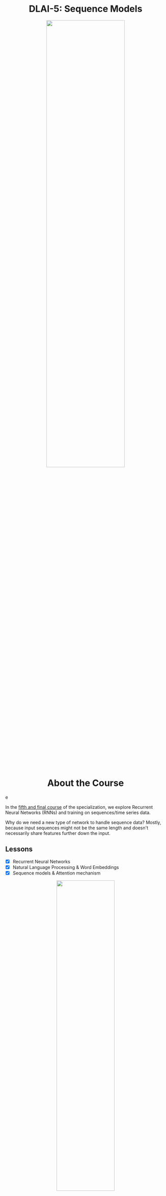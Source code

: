 <h1 align="center">DLAI-5: Sequence Models</h1>

<p align="center">
<img src="https://ucarecdn.com/e9905bea-68f5-49a6-a839-8816e42bc1bb/" width="70%" height="60%">
</p>

<h1 align="center">About the Course</h1>e

In the [fifth and final course](https://www.coursera.org/learn/nlp-sequence-models) of the specialization, we explore Recurrent Neural Networks (RNNs) and training on sequences/time series data. 

Why do we need a new type of network to handle sequence data? Mostly, because input sequences might not be the same length and doesn't necessarily share features further down the input. 



## Lessons
- [x] Recurrent Neural Networks
- [x] Natural Language Processing & Word Embeddings
- [x] Sequence models & Attention mechanism

<p align="center">
<img src="https://ucarecdn.com/48d0c7e4-5cc3-4502-bf2b-76b2f2e47cbd/" width="60%" height="50%">
</p>

## Python Implementations

- [x] [Building a recurrent neural network: step by step](https://github.com/codeamt/Deep-Learning-AI/blob/master/5%20Sequence%20Models/Implementations/1%20RNNs/1-PA/README.md)
- [x] [Dinosaur Island - Character-Level Language Modeling](https://github.com/codeamt/Deep-Learning-AI/blob/master/5%20Sequence%20Models/Implementations/1%20RNNs/2-PA/README.md)
- [x] [Jazz improvisation with LSTM](https://github.com/codeamt/Deep-Learning-AI/blob/master/5%20Sequence%20Models/Implementations/1%20RNNs/3-PA/README.md)
- [x] [Operations on word vectors - Debiasing](https://github.com/codeamt/Deep-Learning-AI/blob/master/5%20Sequence%20Models/Implementations/2%20NLP%20and%20Word%20Embeddings/1-PA/README.md)
- [x] [Emojify](https://github.com/codeamt/Deep-Learning-AI/blob/master/5%20Sequence%20Models/Implementations/2%20NLP%20and%20Word%20Embeddings/2-PA/README.md)
- [x] [Neural Machine Translation with Attention](https://github.com/codeamt/Deep-Learning-AI/blob/master/5%20Sequence%20Models/Implementations/3%20Sequence%20Models%20and%20Attention%20Mechanism%20/1-PA/README.md)
- [x] [Trigger word detection](https://github.com/codeamt/Deep-Learning-AI/blob/master/5%20Sequence%20Models/Implementations/3%20Sequence%20Models%20and%20Attention%20Mechanism%20/2-PA/README.md)


## Additional Material

**Reviewed Research Papers:**

[[1]](https://arxiv.org/pdf/1409.1259.pdf) Cho et al., 2014. *On the properties of neural machine translation: Encoder-decoder approaches*

[[2]](https://arxiv.org/pdf/1412.3555.pdf) Chung et al., 2014. *Empirical Evaluation of Gated Recurrent Neural Network*

[[3]](http://www.bioinf.jku.at/publications/older/2604.pdf) Hochreiter and Schmidchuber 1997. *Long short-term memory.* 

[[4]](http://www.jmlr.org/papers/volume9/vandermaaten08a/vandermaaten08a.pdf) van der Marteen and Hinton., 2008. *Visualizing data using t-SNE.* 

[[5]](https://www.aclweb.org/anthology/N13-1090) Mikolov et al., 2013. *Linguistic regularities in continuous space with representations*

[[6]](http://www.jmlr.org/papers/volume3/bengio03a/bengio03a.pdf) Bengio et al., 2003. *A neural probabilistic language model.*

[[7]](https://arxiv.org/pdf/1301.3781.pdf) Mikolov et al., 2013. *Efficient estimation of word representation in vector space* 

[[8]](https://papers.nips.cc/paper/5021-distributed-representations-of-words-and-phrases-and-their-compositionality.pdf) Mikolov et al., 2013. *Distributed representations of words and phrases and their compositionality* 

[[9]](https://nlp.stanford.edu/pubs/glove.pdf) Pennington et al., 2014. *GloVe: Global vectors for word representations.* 

[[10]](https://arxiv.org/pdf/1607.06520.pdf) Bolukbasi et al., 2016. *Man is to Computer Programmer as Woman is to Homemaker? Debiasing Word Embeddings?* 

[[11]](https://arxiv.org/pdf/1409.3215.pdf) Sutskever et al., 2014. *Sequence to Sequence Learning with Neural Networks*

[[12]](https://arxiv.org/pdf/1406.1078.pdf) Cho et al., 2014. *Learning Phrase Representations Using RNN Encoder-Decoder for Statistical Machine Translation*

[[13]](https://arxiv.org/pdf/1412.6632.pdf) Mao et al., 2014. *Deep Captioning with Multimodal Recurrent Neural Network (m-RNN)*

[[14]](https://arxiv.org/pdf/1411.4555.pdf) Vinyals et al., 2014. *Show and tell: Neural image captioning generator*

[[15]](https://cs.stanford.edu/people/karpathy/cvpr2015.pdf) Karpathy and Fei Fei, 2015. *Deep Visual-Semantic Alignments for Generating Image Descriptions* 

[[16]](https://www.aclweb.org/anthology/P02-1040.pdf) Papineni et al., 2002. *BLEU: a Method for Automatic Evaluation of Machine Translation*

[[17]](https://arxiv.org/pdf/1409.0473.pdf) Bahdanau et al., 2014. *Neural Machine Translation by Jointly Learning to Align and Translate*

[[18]](https://arxiv.org/pdf/1502.03044.pdf) Xu et al., 2015. *Show, Attend and Tell: Neural Image Caption Generation with Visual Attention*

[[19]](http://citeseerx.ist.psu.edu/viewdoc/download?doi=10.1.1.75.6306&rep=rep1&type=pdf) Graves et al., 2006. *Connectionist Temporal Classification: Labeling Unsegmented Sequence Data with Recurrent Neural Networks*

